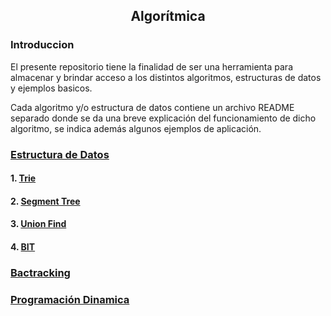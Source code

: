 <div align="center">
  
  ## Algorítmica
 
 
    
</div>

### Introduccion
 
</ol>

El presente repositorio tiene la finalidad de ser una herramienta para almacenar y brindar acceso a los distintos algoritmos, estructuras de datos y ejemplos basicos.

Cada algoritmo y/o estructura de datos contiene un archivo README separado donde se da una breve explicación del funcionamiento de dicho algoritmo, se indica además algunos ejemplos de aplicación.
</div>

### [Estructura de Datos](https://github.com/Khenya/Algoritmica/tree/main/Estructura%20de%20Datos)

</div>

#### 1. [Trie](https://github.com/Khenya/Algoritmica/tree/main/Estructura%20de%20Datos/Trie)
#### 2. [Segment Tree](https://github.com/Khenya/Algoritmica/tree/main/Estructura%20de%20Datos/SegmentTree)
#### 3. [Union Find](https://github.com/Khenya/Algoritmica/tree/main/Estructura%20de%20Datos/Union%20Find)
#### 4. [BIT](https://github.com/Khenya/Algoritmica/tree/main/Estructura%20de%20Datos/BIT)

</div>

### [Bactracking](https://github.com/Khenya/Algoritmica/tree/main/Bactracking)

### [Programación Dinamica](https://github.com/Khenya/Algoritmica/tree/main/Programaci%C3%B3n%20Dinamica)

</div>
